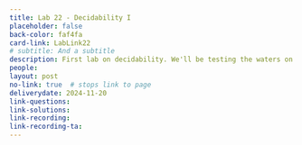 ```yaml
---
title: Lab 22 - Decidability I
placeholder: false
back-color: faf4fa
card-link: LabLink22
# subtitle: And a subtitle
description: First lab on decidability. We'll be testing the waters on some simple problems provable using the standard reduction template. 
people:
layout: post
no-link: true  # stops link to page 
deliverydate: 2024-11-20
link-questions: 
link-solutions: 
link-recording:
link-recording-ta:
---
```










